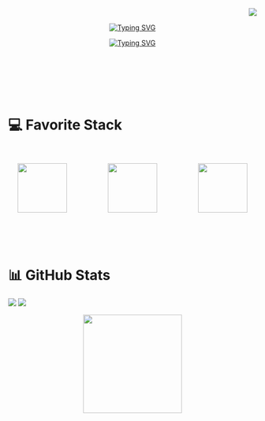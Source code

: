 <img align="right" src="https://visitor-badge.laobi.icu/badge?page_id=Beirun.Beirun">
<br>
<p align="center">
  <a href="https://git.io/typing-svg"><img src="https://readme-typing-svg.herokuapp.com?font=work+sans&weight=700&size=32&duration=1&pause=1000&color=184A90&width=335&lines=Bernard+Jay+Orillo" alt="Typing SVG" /></a>
</p>

<p align="center">
<a href="https://git.io/typing-svg"><img src="https://readme-typing-svg.demolab.com?font=Fira+Code&weight=600&size=32&pause=300&color=184A90&width=405&height=69&lines=Full-Stack+Developer" alt="Typing SVG" /></a></p>
<br><br><br><br><br>

# 💻 Favorite Stack
<br>
<p align="center">
<img src="https://skillicons.dev/icons?i=vue" width="100"/>
  &nbsp;&nbsp;&nbsp;
  &nbsp;&nbsp;&nbsp;
  &nbsp;&nbsp;&nbsp;
  &nbsp;&nbsp;&nbsp;
  &nbsp;&nbsp;&nbsp;
<img src="https://skillicons.dev/icons?i=nodejs" width="100"/>
  &nbsp;&nbsp;&nbsp;
  &nbsp;&nbsp;&nbsp;
  &nbsp;&nbsp;&nbsp;
  &nbsp;&nbsp;&nbsp;
  &nbsp;&nbsp;&nbsp;
<img src="https://skillicons.dev/icons?i=supabase" width="100"/>

</p>

<br><br><br>
# 📊 GitHub Stats
![](https://github-readme-stats.vercel.app/api?username=beirun&card_width=400&theme=blue-green&hide_border=true&include_all_commits=false&count_private=false)
![](https://github-readme-streak-stats.herokuapp.com/?user=beirun&theme=blue-green&hide_border=true&card_width=400)
<br>

  
<p align="center">
<img align="center" height="200" src="https://github-readme-stats.vercel.app/api/top-langs/?username=beirun&theme=blue-green&hide_border=true&card_width=350&include_all_commits=false&count_private=false&layout=compact" />
</p>

<!-- Proudly created with GPRM ( https://gprm.itsvg.in ) -->

<!--
**Beirun/Beirun** is a ✨ _special_ ✨ repository because its `README.md` (this file) appears on your GitHub profile.

Here are some ideas to get you started:

- 🔭 I’m currently working on ...
- 🌱 I’m currently learning ...
- 👯 I’m looking to collaborate on ...
- 🤔 I’m looking for help with ...
- 💬 Ask me about ...
- 📫 How to reach me: ...
- 😄 Pronouns: ...
- ⚡ Fun fact: ...
-->
